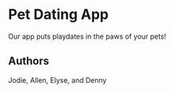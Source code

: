 # Pet Dating App
Our app puts playdates in the paws of your pets!
## Authors
Jodie, Allen, Elyse, and Denny 